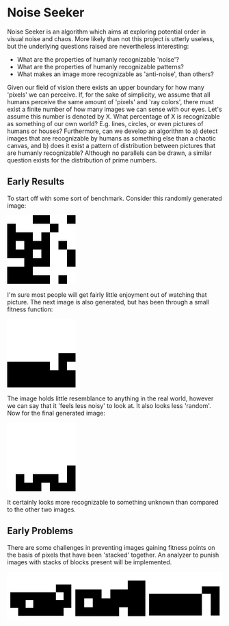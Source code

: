 # Noise Seeker

Noise Seeker is an algorithm which aims at exploring potential order in visual noise and chaos. More likely than not this project
is utterly useless, but the underlying questions raised are nevertheless interesting:

- What are the properties of humanly recognizable 'noise'?
- What are the properties of humanly recognizable patterns?
- What makes an image more recognizable as 'anti-noise', than others?

Given our field of vision there exists an upper boundary for how many 'pixels' we can perceive. If, for the sake of simplicity,
we assume that all humans perceive the same amount of 'pixels' and 'ray colors', there must exist a finite number of how many
images we can sense with our eyes. Let's assume this number is denoted by X. What percentage of X is recognizable as something of
our own world? E.g. lines, circles, or even pictures of humans or houses? Furthermore, can we develop an algorithm to a) detect
images that are recognizable by humans as something else than a chaotic canvas, and b) does it exist a pattern of distribution between pictures
that are humanly recognizable? Although no parallels can be drawn, a similar question exists for the distribution of prime numbers.

Early Results
--------------

To start off with some sort of benchmark. Consider this randomly generated image:

![Random noise](https://github.com/chridahl/noiseseeker/blob/master/imgs/test-999999.png?raw=true "Random noise")

I'm sure most people will get fairly little enjoyment out of watching that picture. The next image is also generated,
but has been through a small fitness function:

![Shapeish 1](https://github.com/chridahl/noiseseeker/blob/master/imgs/test-66781182.png?raw=true "Shapeish 1")

The image holds little resemblance to anything in the real world, however we can say that it 'feels less noisy' to look at.
It also looks less 'random'. Now for the final generated image:

![Shapeish 2](https://github.com/chridahl/noiseseeker/blob/master/imgs/test-89462.png?raw=true "Shapeish 2")

It certainly looks more recognizable to something unknown than compared to the other two images.

Early Problems
--------------

There are some challenges in preventing images gaining fitness points on the basis of pixels that have been 'stacked'
together. An analyzer to punish images with stacks of blocks present will be implemented.

![Block Problem](https://github.com/chridahl/noiseseeker/blob/master/imgs/block-problem.png?raw=true "Block Problem")
